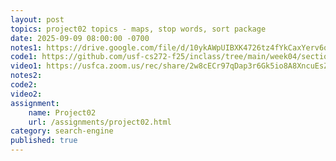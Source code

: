 ```yaml
---
layout: post
topics: project02 topics - maps, stop words, sort package
date: 2025-09-09 08:00:00 -0700
notes1: https://drive.google.com/file/d/10ykAWpUIBXK4726tz4fYkCaxYerv6qBZ/view?usp=sharing
code1: https://github.com/usf-cs272-f25/inclass/tree/main/week04/section01
video1: https://usfca.zoom.us/rec/share/2w8cECr97qDap3r6Gk5io8A8XncuEsZPERd1Cry7m3INx1viYy9FXFiE80fpL1sk.rt2aph6s0oS9McCX
notes2: 
code2: 
video2: 
assignment:
    name: Project02
    url: /assignments/project02.html
category: search-engine
published: true
---
```

